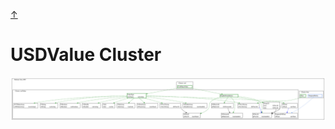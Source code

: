 <a class="top-link hide" href="#top">↑</a>
<a name="top"></a>

# USDValue Cluster


![usdValue](./fera-v001-usdValue-cluster.svg)

